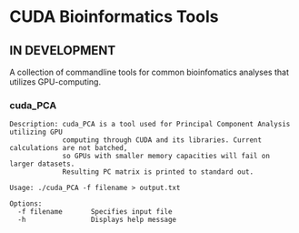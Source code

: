 # CUDA Bioinformatics Tools

## IN DEVELOPMENT

A collection of commandline tools for common bioinfomatics analyses that utilizes GPU-computing.


### cuda_PCA

```
Description: cuda_PCA is a tool used for Principal Component Analysis utilizing GPU 
             computing through CUDA and its libraries. Current calculations are not batched,
             so GPUs with smaller memory capacities will fail on larger datasets.
             Resulting PC matrix is printed to standard out.

Usage: ./cuda_PCA -f filename > output.txt

Options:
  -f filename       Specifies input file
  -h                Displays help message
```

